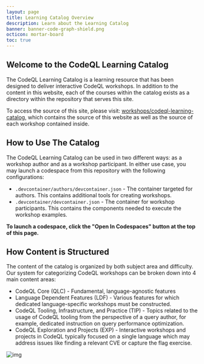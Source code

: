 ```yaml
---
layout: page
title: Learning Catalog Overview
description: Learn about the Learning Catalog
banner: banner-code-graph-shield.png
octicon: mortar-board
toc: true
---
```


## Welcome to the CodeQL Learning Catalog

The CodeQL Learning Catalog is a learning resource that has been designed to
deliver interactive CodeQL workshops. In addition to the content in this
website, each of the courses within the catalog exists as a directory within the
repository that serves this site.

To access the source of this site, please visit:
[workshops/codeql-learning-catalog](https://github.com/codeql-workshops/codeql-learning-catalog),
which contains the source of this website as well as the source of each workshop
contained inside.

## How to Use The Catalog

The CodeQL Learning Catalog can be used in two different ways: as a workshop
author and as a workshop participant. In either use case, you may launch a
codespace from this repository with the following configurations:

- `.devcontainer/authors/devcontainer.json` - The container targeted for
  authors. This contains additional tools for creating workshops.
- `.devcontainer/devcontainer.json` - The container for workshop participants.
  This contains the components needed to execute the workshop examples.

**To launch a codespace, click the "Open In Codespaces" button at the top of this page.**

## How Content is Structured

The content of the catalog is organized by both subject area and difficulty. Our
system for categorizing CodeQL workshops can be broken down into 4 main content
areas:

- CodeQL Core (QLC) - Fundamental, language-agnostic features
- Language Dependent Features (LDF) - Various features for which dedicated
  language-specific workshops must be constructed.
- CodeQL Tooling, Infrastructure, and Practice (TIP) - Topics related to the
  usage of CodeQL tooling from the perspective of a query author, for example,
  dedicated instruction on query performance optimization.
- CodeQL Exploration and Projects (EXP) - Interactive workshops and projects
  in CodeQL typically focused on a single language which may address issues like
  finding a relevant CVE or capture the flag exercise.

![img](/assets/images/overview/codeql-workshop-course-catalog.png 'The CodeQL
Workshop Course Catalog')
